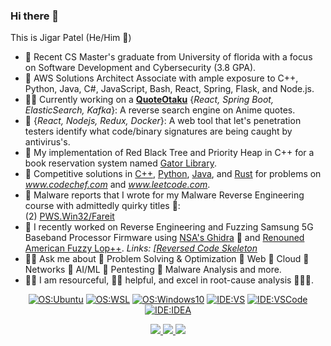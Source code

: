 ### Hi there 👋
This is Jigar Patel (He/Him 👦)
- 🐊 Recent CS Master's graduate from University of florida with a focus on Software Development and Cybersecurity (3.8 GPA).
- 🚅 AWS Solutions Architect Associate with ample exposure to C++, Python, Java, C#, JavaScript, Bash, React, Spring, Flask, and Node.js.
- 🐱‍👤 Currently working on a [**QuoteOtaku**](https://github.com/drone911/QuoteOtaku) {*React, Spring Boot, ElasticSearch, Kafka*}: A reverse search engine on Anime quotes.
- 🐐 {*React, Nodejs, Redux, Docker*}: A web tool that let's penetration testers identify what code/binary signatures are being caught by antivirus's.  
- 🌳 My implementation of Red Black Tree and Priority Heap in C++ for a book reservation system named [Gator Library](https://github.com/drone911/GatorLibrary).
- 🚀 Competitive solutions in [C++](https://github.com/drone911/Competitive/tree/main/c%2B%2B), [Python](https://github.com/drone911/Competitive/tree/main/python), [Java](https://github.com/drone911/Competitive/tree/main/java), and [Rust](https://github.com/drone911/Competitive/tree/main/rust) for problems on *www.codechef.com* and *www.leetcode.com*.
- 🧨 Malware reports that I wrote for my Malware Reverse Engineering course with admittedly quirky titles 🤡:  
    (2) [PWS.Win32/Fareit](https://docs.google.com/document/d/1-Z1K4lXYMCinwIpha-waFZR2siL_Z1Y0FFlGHL-q_YQ/)   
- 👀 I recently worked on Reverse Engineering and Fuzzing Samsung 5G Baseband Processor Firmware using [NSA's Ghidra](https://github.com/NationalSecurityAgency/ghidra) 🐉 and [Renouned American Fuzzy Lop++](https://github.com/AFLplusplus). *Links: [[Reversed Code Skeleton](https://github.com/drone911/A536US_BP_skeleton)*
- 🧙‍♂️ Ask me about 👏 Problem Solving & Optimization 👏 Web 👏 Cloud 👏 Networks 👏 AI/ML 👏 Pentesting 👏 Malware Analysis and more.
- 👨🔧 I am resourceful, 🖖🏼 helpful, and excel in root-cause analysis 🤹🏼‍♂️.    

<div align="center">
  
  [![OS:Ubuntu](https://img.shields.io/badge/Ubuntu-22.04-green?style=flat-square&logo=ubuntu)](https://ubuntu.com/)
  [![OS:WSL](https://img.shields.io/badge/WSL-2.0.9-green?style=flat-square&logo=linux)]([https://](https://learn.microsoft.com/en-us/windows/wsl/))
  [![OS:Windows10](https://img.shields.io/badge/OS-Windows10-blue?style=flat-square&logo=microsoft)](https://www.microsoft.com)
  [![IDE:VS](https://img.shields.io/badge/IDE-VS-blue?style=flat-square&logo=visualstudio)](https://visualstudio.microsoft.com/)
  [![IDE:VSCode](https://img.shields.io/badge/IDE-VSCode-blue?style=flat-square&logo=visualstudio)](https://code.visualstudio.com/)
  [![IDE:IDEA](https://img.shields.io/badge/IDE-IDEA-magenta?style=flat-square&logo=IntellijIDEA)](https://www.jetbrains.com/idea/)

</div>

<div align="center">
  <a href="https://github.com/vn7n24fzkq/github-profile-summary-cards">
    <img src="https://github-profile-summary-cards.vercel.app/api/cards/profile-details?username=drone911&theme=github" />
  </a>
  <a href="https://github.com/vn7n24fzkq/github-profile-summary-cards">
    <img src="https://github-profile-summary-cards.vercel.app/api/cards/stats?username=drone911" />
  </a>
  <a href="https://github.com/vn7n24fzkq/github-profile-summary-cards">
    <img src="https://github-profile-summary-cards.vercel.app/api/cards/repos-per-language?username=drone911&theme=github&exclude=yacc,erlang" />
  </a>
</div>
